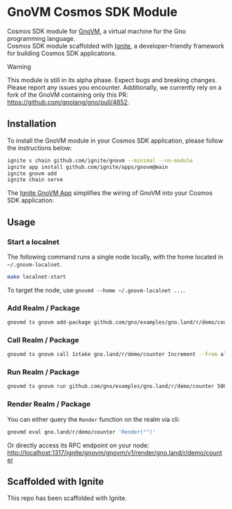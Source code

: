# GnoVM Cosmos SDK Module

Cosmos SDK module for [GnoVM](https://github.com/gnolang/gno), a virtual machine for the Gno programming language.  
Cosmos SDK module scaffolded with [Ignite](https://ignite.com), a developer-friendly framework for building Cosmos SDK applications.

> [!WARNING]  
> This module is still in its alpha phase. Expect bugs and breaking changes.
> Please report any issues you encounter.
> Additionally, we currently rely on a fork of the GnoVM containing only this PR: https://github.com/gnolang/gno/pull/4852.

## Installation

To install the GnoVM module in your Cosmos SDK application, please follow the instructions below:

```bash
ignite s chain github.com/ignite/gnovm --minimal --no-module
ignite app install github.com/ignite/apps/gnovm@main
ignite gnovm add
ignite chain serve
```

The [Ignite GnoVM App](https://github.com/ignite/apps/tree/main/gnovm) simplifies the wiring of GnoVM into your Cosmos SDK application.

## Usage

### Start a localnet

The following command runs a single node locally, with the home located in
`~/.gnovm-localnet`.

```bash
make localnet-start
```

To target the node, use `gnovmd --home ~/.gnovm-localnet ...`.

### Add Realm / Package

```bash
gnovmd tx gnovm add-package github.com/gno/examples/gno.land/r/demo/counter 5000stake --from alice
```

### Call Realm / Package

```bash
gnovmd tx gnovm call 1stake gno.land/r/demo/counter Increment --from alice
```

### Run Realm / Package

```bash
gnovmd tx gnovm run github.com/gno/examples/gno.land/r/demo/counter 5000stake --from alice
```

### Render Realm / Package

You can either query the `Render` function on the realm via cli:

```bash
gnovmd eval gno.land/r/demo/counter 'Render("")'
```

Or directly access its RPC endpoint on your node: <http://localhost:1317/ignite/gnovm/gnovm/v1/render/gno.land/r/demo/counter>

## Scaffolded with Ignite

This repo has been scaffolded with Ignite.
